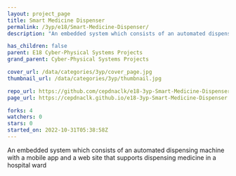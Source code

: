 ```yaml
---
layout: project_page
title: Smart Medicine Dispenser
permalink: /3yp/e18/Smart-Medicine-Dispenser/
description: "An embedded system which consists of an automated dispensing machine with a mobile app and a web site that supports dispensing medicine in a hospital ward"

has_children: false
parent: E18 Cyber-Physical Systems Projects
grand_parent: Cyber-Physical Systems Projects

cover_url: /data/categories/3yp/cover_page.jpg
thumbnail_url: /data/categories/3yp/thumbnail.jpg

repo_url: https://github.com/cepdnaclk/e18-3yp-Smart-Medicine-Dispenser
page_url: https://cepdnaclk.github.io/e18-3yp-Smart-Medicine-Dispenser

forks: 4
watchers: 0
stars: 0
started_on: 2022-10-31T05:38:58Z
---
```

An embedded system which consists of an automated dispensing machine with a mobile app and a web site that supports dispensing medicine in a hospital ward

